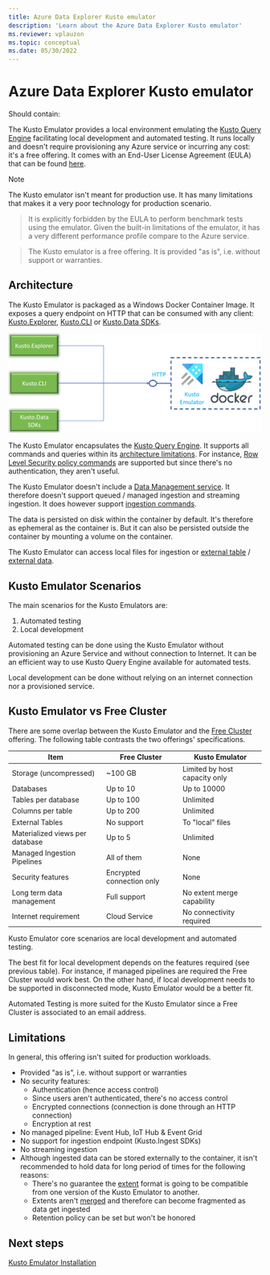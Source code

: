 ```yaml
---
title: Azure Data Explorer Kusto emulator
description: 'Learn about the Azure Data Explorer Kusto emulator'
ms.reviewer: vplauzon
ms.topic: conceptual
ms.date: 05/30/2022
---
```

# Azure Data Explorer Kusto emulator

Should contain:

The Kusto Emulator provides a local environment emulating the [Kusto Query Engine](https://docs.microsoft.com/en-us/azure/data-explorer/engine-v3) facilitating local development and automated testing.  It runs locally and doesn't require provisioning any Azure service or incurring any cost:  it's a free offering.  It comes with an End-User License Agreement (EULA) that can be found [here](https://aka.ms/adx.emulator.eula).

> [!NOTE]
> The Kusto emulator isn't meant for production use.  It has many limitations that makes it a very poor technology for production scenario.

> It is explicitly forbidden by the EULA to perform benchmark tests using the emulator.  Given the built-in limitations of the emulator, it has a very different performance profile compare to the Azure service.

> The Kusto emulator is a free offering.  It is provided "as is", i.e. without support or warranties.

## Architecture

The Kusto Emulator is packaged as a Windows Docker Container Image.  It exposes a query endpoint on HTTP that can be consumed with any client:  [Kusto.Explorer](https://docs.microsoft.com/en-us/azure/data-explorer/kusto/tools/kusto-explorer-using), [Kusto.CLI](https://docs.microsoft.com/en-us/azure/data-explorer/kusto/tools/kusto-cli) or [Kusto.Data SDKs](https://docs.microsoft.com/en-us/azure/data-explorer/kusto/api/netfx/about-kusto-data).

![Kusto Emulator](media/kusto-emulator/kusto-emulator.png)

The Kusto Emulator encapsulates the [Kusto Query Engine](https://docs.microsoft.com/en-us/azure/data-explorer/engine-v3).  It supports all commands and queries within its [architecture limitations](#limitations).  For instance, [Row Level Security policy commands](https://docs.microsoft.com/en-us/azure/data-explorer/kusto/management/rowlevelsecuritypolicy) are supported but since there's no authentication, they aren't useful.

The Kusto Emulator doesn't include a [Data Management service](https://docs.microsoft.com/en-us/azure/data-explorer/ingest-data-overview).  It therefore doesn't support queued / managed ingestion and streaming ingestion.  It does however support [ingestion commands](https://docs.microsoft.com/en-us/azure/data-explorer/kusto/management/data-ingestion/ingest-from-query).

The data is persisted on disk within the container by default.  It's therefore as ephemeral as the container is.  But it can also be persisted outside the container by mounting a volume on the container.

The Kusto Emulator can access local files for ingestion or [external table](https://docs.microsoft.com/en-us/azure/data-explorer/kusto/query/schema-entities/externaltables) / [external data](https://docs.microsoft.com/en-us/azure/data-explorer/kusto/query/externaldata-operator?pivots=azuredataexplorer).

## Kusto Emulator Scenarios

The main scenarios for the Kusto Emulators are:

1. Automated testing
1. Local development

Automated testing can be done using the Kusto Emulator without provisioning an Azure Service and without connection to Internet.  It can be an efficient way to use Kusto Query Engine available for automated tests.

Local development can be done without relying on an internet connection nor a provisioned service.

## Kusto Emulator vs Free Cluster

There are some overlap between the Kusto Emulator and the [Free Cluster](https://docs.microsoft.com/en-us/azure/data-explorer/start-for-free) offering.  The following table contrasts the two offerings' specifications.

| Item | Free Cluster | Kusto Emulator
|--|--|--
| Storage (uncompressed) | ~100 GB | Limited by host capacity only
| Databases | Up to 10 | Up to 10000
| Tables per database | Up to 100 | Unlimited
| Columns per table | Up to 200 | Unlimited
| External Tables | No support | To "local" files
| Materialized views per database | Up to 5 | Unlimited
| Managed Ingestion Pipelines | All of them | None
| Security features | Encrypted connection only | None
| Long term data management | Full support | No extent merge capability
| Internet requirement | Cloud Service | No connectivity required

Kusto Emulator core scenarios are local development and automated testing.

The best fit for local development depends on the features required (see previous table).  For instance, if managed pipelines are required the Free Cluster would work best.  On the other hand, if local development needs to be supported in disconnected mode, Kusto Emulator would be a better fit.

Automated Testing is more suited for the Kusto Emulator since a Free Cluster is associated to an email address.

## Limitations

In general, this offering isn't suited for production workloads.

* Provided "as is", i.e. without support or warranties
* No security features:
  * Authentication (hence access control)
  * Since users aren't authenticated, there's no access control
  * Encrypted connections (connection is done through an HTTP connection)
  * Encryption at rest
* No managed pipeline:  Event Hub, IoT Hub & Event Grid
* No support for ingestion endpoint (Kusto.Ingest SDKs)
* No streaming ingestion
* Although ingested data can be stored externally to the container, it isn't recommended to hold data for long period of times for the following reasons:
  * There's no guarantee the [extent](https://docs.microsoft.com/en-us/azure/data-explorer/kusto/management/extents-overview) format is going to be compatible from one version of the Kusto Emulator to another.
  * Extents aren't [merged](https://docs.microsoft.com/en-us/azure/data-explorer/kusto/management/mergepolicy) and therefore can become fragmented as data get ingested
  * Retention policy can be set but won't be honored

## Next steps

[Kusto Emulator Installation](install-kusto-emulator.md)
